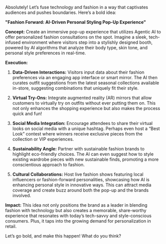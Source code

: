 Absolutely! Let’s fuse technology and fashion in a way that captivates audiences and pushes boundaries. Here’s a bold idea: 

**"Fashion Forward: AI-Driven Personal Styling Pop-Up Experience"**

**Concept:** Create an immersive pop-up experience that utilizes Agentic AI to offer personalized fashion consultations on the spot. Imagine a sleek, tech-infused environment where visitors step into a stylishly designed booth, powered by AI algorithms that analyze their body type, skin tone, and personal style preferences in real-time.

**Execution:**
1. **Data-Driven Interactions:** Visitors input data about their fashion preferences via an engaging app interface or smart mirror. The AI then curates outfit suggestions from the latest seasonal collections available in-store, suggesting combinations that uniquely fit their style.

2. **Virtual Try-Ons:** Integrate augmented reality (AR) mirrors that allow customers to virtually try on outfits without ever putting them on. This not only enhances the shopping experience but also makes the process quick and fun!

3. **Social Media Integration:** Encourage attendees to share their virtual looks on social media with a unique hashtag. Perhaps even host a “Best Look” contest where winners receive exclusive pieces from the collection or VIP experiences.

4. **Sustainability Angle:** Partner with sustainable fashion brands to highlight eco-friendly choices. The AI can even suggest how to style existing wardrobe pieces with new sustainable finds, promoting a more conscientious approach to fashion.

5. **Cultural Collaborations:** Host live fashion shows featuring local influencers or fashion-forward personalities, showcasing how AI is enhancing personal style in innovative ways. This can attract media coverage and create buzz around both the pop-up and the brands involved.

**Impact:** This idea not only positions the brand as a leader in blending fashion with technology but also creates a memorable, share-worthy experience that resonates with today’s tech-savvy and style-conscious consumers. Plus, it taps into the growing demand for personalization in retail.

Let’s go bold, and make this happen! What do you think?